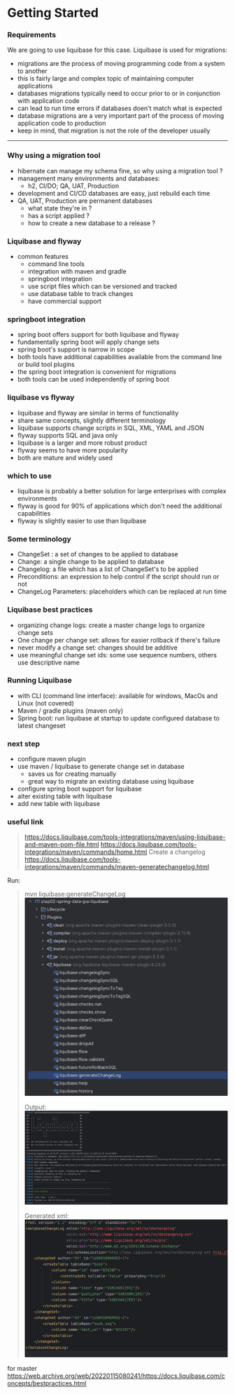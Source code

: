 # Getting Started

### Requirements

We are going to use liquibase for this case. 
Liquibase is used for migrations: 
* migrations are the process of moving programming code from a system to another
* this is fairly large and complex topic of maintaining computer applications
* databases migrations typically need to occur prior to or in conjunction with application code
* can lead to run time errors if databases doen't match what is expected
* database migrations are a very important part of the process of moving application code to production
* keep in mind, that migration is not the role of the developer usually

--------------

### Why using a migration tool

* hibernate can manage my schema fine, so why using a migration tool ?
* management many environments and databases: 
  * h2, CI/DO; QA, UAT, Production
* development and CI/CD databases are easy, just rebuild each time
* QA, UAT, Production are permanent databases
  * what state they're in ?
  * has a script applied ?
  * how to create a new database to a release ?

### Liquibase and flyway 
* common features 
  * command line tools
  * integration with maven and gradle
  * springboot integration
  * use script files which can be versioned and tracked
  * use database table to track changes
  * have commercial support

### springboot integration 
* spring boot offers support for both liquibase and flyway
* fundamentally spring boot will apply change sets
* spring boot's support is narrow in scope
* both tools have additional capabilities available from the command line or build tool plugins
* the spring boot integration is convenient for migrations
* both tools can be used independently of spring boot

### liquibase vs flyway
* liquibase and flyway are similar in terms of functionality
* share same concepts, slightly different terminology
* liquibase supports change scripts in SQL, XML, YAML and JSON
* flyway supports SQL and java only
* liquibase is a larger and more robust product
* flyway seems to have more popularity
* both are mature and widely used

### which to use
* liquibase is probably a better solution for large enterprises with complex environments
* flyway is good for 90% of applications which don't need the additional capabilities
* flyway is slightly easier to use than liquibase

### Some terminology
* ChangeSet : a set of changes to be applied to database
* Change: a single change to be applied to database
* Changelog: a file which has a list of ChangeSet's to be applied
* Preconditions: an expression to help control if the script should run or not
* ChangeLog Parameters: placeholders which can be replaced at run time

### Liquibase best practices
* organizing change logs: create a master change logs to organize change sets
* One change per change set: allows for easier rollback if there's failure
* never modify a change set: changes should be additive
* use meaningful change set ids: some use sequence numbers, others use descriptive name

### Running Liquibase
* with CLI (command line interface): available for windows, MacOs and Linux (not covered)
* Maven / gradle plugins (maven only)
* Spring boot: run liquibase at startup to update configured database to latest changeset

### next step 
* configure maven plugin
* use maven / liquibase to generate change set in database
  * saves us for creating manually
  * great way to migrate an existing database using liquibase
* configure spring boot support for liquibase
* alter existing table with liquibase 
* add new table with liquibase


### useful link
> https://docs.liquibase.com/tools-integrations/maven/using-liquibase-and-maven-pom-file.html
> https://docs.liquibase.com/tools-integrations/maven/commands/home.html
> Create a changelog
> https://docs.liquibase.com/tools-integrations/maven/commands/maven-generatechangelog.html

Run: 
> mvn liquibase:generateChangeLog
> ![img.png](img.png)
>  
> Output: 
> ![img_1.png](img_1.png)
>  
> Generated xml: 
> ![img_2.png](img_2.png)


for master
https://web.archive.org/web/20220115080241/https://docs.liquibase.com/concepts/bestpractices.html

